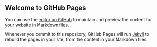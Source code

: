 ## Welcome to GitHub Pages

You can use the [editor on GitHub](https://github.com/ykyogeshyk/ykyogeshyk.github.io/edit/main/README.md) to maintain and preview the content for your website in Markdown files.

Whenever you commit to this repository, GitHub Pages will run [Jekyll](https://jekyllrb.com/) to rebuild the pages in your site, from the content in your Markdown files.

